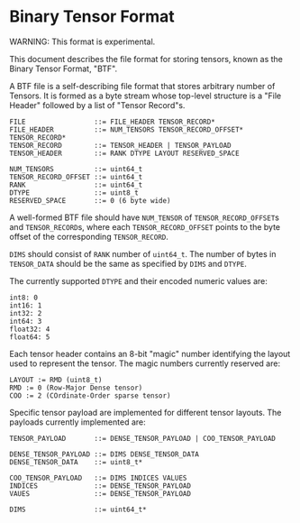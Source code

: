 # Binary Tensor Format

<!--* freshness: {
  owner: 'doak'
  reviewed: '2019-10-22'
} *-->

<!-- TOC -->

WARNING: This format is experimental.

This document describes the file format for storing tensors, known as the Binary
Tensor Format, "BTF".

A BTF file is a self-describing file format that stores arbitrary number of
Tensors. It is formed as a byte stream whose top-level structure is a "File
Header" followed by a list of "Tensor Record"s.

<!-- TODO(doak): Make a diagram for the format -->

```none
FILE                 ::= FILE_HEADER TENSOR_RECORD*
FILE_HEADER          ::= NUM_TENSORS TENSOR_RECORD_OFFSET* TENSOR_RECORD*
TENSOR_RECORD        ::= TENSOR_HEADER | TENSOR_PAYLOAD
TENSOR_HEADER        ::= RANK DTYPE LAYOUT RESERVED_SPACE

NUM_TENSORS          ::= uint64_t
TENSOR_RECORD_OFFSET ::= uint64_t
RANK                 ::= uint64_t
DTYPE                ::= uint8_t
RESERVED_SPACE       ::= 0 (6 byte wide)
```

A well-formed BTF file should have `NUM_TENSOR` of `TENSOR_RECORD_OFFSET`s and
`TENSOR_RECORD`s, where each `TENSOR_RECORD_OFFSET` points to the byte offset of
the corresponding `TENSOR_RECORD`.

`DIMS` should consist of `RANK` number of `uint64_t`. The number of bytes in
`TENSOR_DATA` should be the same as specified by `DIMS` and `DTYPE`.

The currently supported `DTYPE` and their encoded numeric values are:

```none
int8: 0
int16: 1
int32: 2
int64: 3
float32: 4
float64: 5
```

Each tensor header contains an 8-bit "magic" number identifying the layout used
to represent the tensor. The magic numbers currently reserved are:

<!-- TODO(doak): It's better to have these magic numbers and their names defined
     centrally and import it here and in the languages that parse it to ensure
     they're kept in sync -->

```none
LAYOUT := RMD (uint8_t)
RMD := 0 (Row-Major Dense tensor)
COO := 2 (COrdinate-Order sparse tensor)
```

Specific tensor payload are implemented for different tensor layouts. The
payloads currently implemented are:

```none
TENSOR_PAYLOAD       ::= DENSE_TENSOR_PAYLOAD | COO_TENSOR_PAYLOAD

DENSE_TENSOR_PAYLOAD ::= DIMS DENSE_TENSOR_DATA
DENSE_TENSOR_DATA    ::= uint8_t*

COO_TENSOR_PAYLOAD   ::= DIMS INDICES VALUES
INDICES              ::= DENSE_TENSOR_PAYLOAD
VAUES                ::= DENSE_TENSOR_PAYLOAD

DIMS                 ::= uint64_t*
```
